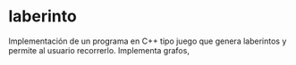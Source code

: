 # laberinto
Implementación de un programa en C++ tipo juego que genera laberintos y permite al usuario recorrerlo. Implementa grafos, 
